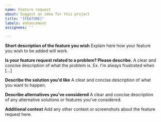 ```yaml
---
name: Feature request
about: Suggest an idea for this project
title: "[FEATURE]"
labels: enhancement
assignees: ''

---
```


**Short description of the feature you wish**
Explain here how your feature you wish to be added will work.

**Is your feature request related to a problem? Please describe.**
A clear and concise description of what the problem is. Ex. I'm always frustrated when [...]

**Describe the solution you'd like**
A clear and concise description of what you want to happen.

**Describe alternatives you've considered**
A clear and concise description of any alternative solutions or features you've considered.

**Additional context**
Add any other context or screenshots about the feature request here.
